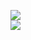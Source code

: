 [![](https://img.shields.io/badge/Made%20With-Github%20Spray-lightgrey.svg?style=for-the-badge&logo=github)](https://github.com/Annihil/github-spray#4676)  
[![](https://i.imgur.com/2DrTn0Z.gif)](https://github.com/Annihil/github-spray)